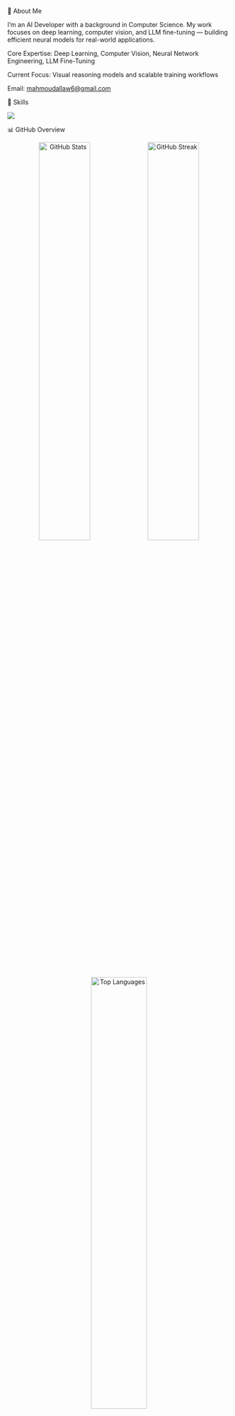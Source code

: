👋 About Me

I’m an AI Developer with a background in Computer Science.
My work focuses on deep learning, computer vision, and LLM fine-tuning — building efficient neural models for real-world applications.

Core Expertise: Deep Learning, Computer Vision, Neural Network Engineering, LLM Fine-Tuning

Current Focus: Visual reasoning models and scalable training workflows

Email: mahmoudallaw6@gmail.com

🧰 Skills
<p align="left"> <img src="https://skillicons.dev/icons?i=python,pytorch,tensorflow,opencv,scikitlearn,pandas,seaborn,matplotlib,pycharm,fastapi" /> </p>
📊 GitHub Overview
<p align="center"> <img src="https://github-readme-stats.vercel.app/api?username=mahmoudallaw&show_icons=true&theme=tokyonight&hide_border=true" width="48%" alt="GitHub Stats"/> <img src="https://github-readme-streak-stats.herokuapp.com/?user=mahmoudallaw&theme=tokyonight&hide_border=true" width="48%" alt="GitHub Streak"/> </p> <p align="center"> <img src="https://github-readme-stats.vercel.app/api/top-langs/?username=mahmoudallaw&layout=compact&theme=tokyonight&hide_border=true" width="50%" alt="Top Languages"/> </p>
🔗 Connect
<p align="center"> <a href="https://uk.linkedin.com/in/mahmoud-allaw-4aa35a2b2" target="_blank"> <img src="https://skillicons.dev/icons?i=linkedin" width="45" height="45" alt="LinkedIn"/> </a> <a href="mailto:mahmoudallaw6@gmail.com"> <img src="https://skillicons.dev/icons?i=gmail" width="45" height="45" alt="Email"/> </a> <a href="https://github.com/mahmoudallaw" target="_blank"> <img src="https://skillicons.dev/icons?i=github" width="45" height="45" alt="GitHub"/> </a> </p>

